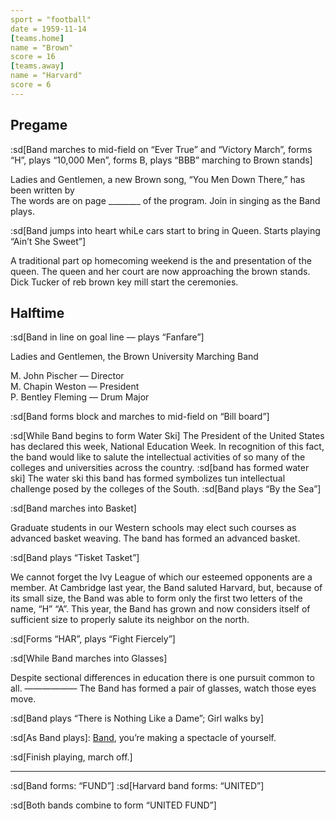 ```yaml
---
sport = "football"
date = 1959-11-14
[teams.home]
name = "Brown"
score = 16
[teams.away]
name = "Harvard"
score = 6
---
```


## Pregame

:sd[Band marches to mid-field on “Ever True” and “Victory March”, forms “H”, plays “10,000 Men”, forms B, plays “BBB” marching to Brown stands]

Ladies and Gentlemen, a new Brown song, “You Men Down There,” has been written by\
The words are on page \_\_\_\_\_\_\_\_ of the program. Join in singing as the Band plays.

:sd[Band jumps into heart whiLe cars start to bring in Queen. Starts playing “Ain’t She Sweet”]

A traditional part op homecoming weekend is the and presentation of the queen. The queen and her court are now approaching the brown stands. Dick Tucker of reb brown key mill start the ceremonies.

## Halftime

:sd[Band in line on goal line — plays “Fanfare”]

Ladies and Gentlemen, the Brown University Marching Band

M. John Pischer — Director\
M. Chapin Weston — President\
P. Bentley Fleming — Drum Major

:sd[Band forms block and marches to mid-field on “Bill board”]

:sd[While Band begins to form Water Ski] The President of the United States has declared this week, National Education Week. In recognition of this fact, the band would like to salute the intellectual activities of so many of the colleges and universities across the country. :sd[band has formed water ski] The water ski this band has formed symbolizes tun intellectual challenge posed by the colleges of the South. :sd[Band plays “By the Sea”]

:sd[Band marches into Basket]

Graduate students in our Western schools may elect such courses as advanced basket weaving. The band has formed an advanced basket.

:sd[Band plays “Tisket Tasket”]

We cannot forget the Ivy League of which our esteemed opponents are a member. At Cambridge last year, the Band saluted Harvard, but, because of its small size, the Band was able to form only the first two letters of the name, “H” “A”. This year, the Band has grown and now considers itself of sufficient size to properly salute its neighbor on the north.

:sd[Forms “HAR”, plays “Fight Fiercely”]

:sd[While Band marches into Glasses]

Despite sectional differences in education there is one pursuit common to all. —————— The Band has formed a pair of glasses, watch those eyes move.

:sd[Band plays “There is Nothing Like a Dame”; Girl walks by]

:sd[As Band plays]: <u>Band</u>, you’re making a spectacle of yourself.

:sd[Finish playing, march off.]

---

:sd[Band forms: “FUND”] :sd[Harvard band forms: “UNITED”]

:sd[Both bands combine to form “UNITED FUND”]
